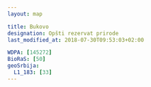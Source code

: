 ```yaml
---
layout: map

title: Bukovo
designation: Opšti rezervat prirode
last_modified_at: 2018-07-30T09:53:03+02:00

WDPA: [145272]
BioRaS: [50]
geoSrbija:
  L1_183: [33]
---
```

